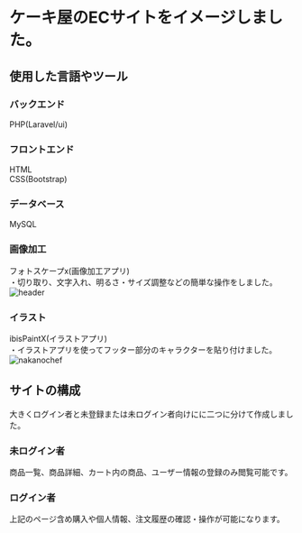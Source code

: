 # ケーキ屋のECサイトをイメージしました。<br>
## 使用した言語やツール<br>
### バックエンド<br>
PHP(Laravel/ui)<br>
### フロントエンド<br>
HTML<br>
CSS(Bootstrap)<br>
### データベース<br>
MySQL<br>
### 画像加工<br>
フォトスケープx(画像加工アプリ)<br>
・切り取り、文字入れ、明るさ・サイズ調整などの簡単な操作をしました。<br>
![header](https://github.com/user-attachments/assets/cccb9255-d110-4f52-9a34-845f90778388)
### イラスト<br>
ibisPaintX(イラストアプリ)<br>
・イラストアプリを使ってフッター部分のキャラクターを貼り付けました。<br>
![nakanochef](https://github.com/user-attachments/assets/407f219d-52c0-4a27-ac84-5950b1913dfa)
<br>
## サイトの構成<br>
大きくログイン者と未登録または未ログイン者向けにに二つに分けて作成しました。<br>
### 未ログイン者<br>
商品一覧、商品詳細、カート内の商品、ユーザー情報の登録のみ閲覧可能です。<br>
### ログイン者<br>
上記のページ含め購入や個人情報、注文履歴の確認・操作が可能になります。<br>
